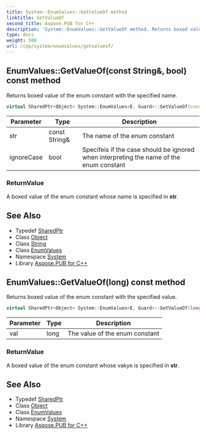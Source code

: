 ```yaml
---
title: System::EnumValues::GetValueOf method
linktitle: GetValueOf
second_title: Aspose.PUB for C++
description: 'System::EnumValues::GetValueOf method. Returns boxed value of the enum constant with the specified name in C++.'
type: docs
weight: 500
url: /cpp/system/enumvalues/getvalueof/
---
```

## EnumValues::GetValueOf(const String\&, bool) const method


Returns boxed value of the enum constant with the specified name.

```cpp
virtual SharedPtr<Object> System::EnumValues<E, Guard>::GetValueOf(const String &str, bool ignoreCase) const override
```


| Parameter | Type | Description |
| --- | --- | --- |
| str | const String\& | The name of the enum constant |
| ignoreCase | bool | Specifeis if the case should be ignored when interpreting the name of the enum constant |

### ReturnValue

A boxed value of the enum constant whose name is specified in **str**.

## See Also

* Typedef [SharedPtr](../../sharedptr/)
* Class [Object](../../object/)
* Class [String](../../string/)
* Class [EnumValues](../)
* Namespace [System](../../)
* Library [Aspose.PUB for C++](../../../)
## EnumValues::GetValueOf(long) const method


Returns boxed value of the enum constant with the specified value.

```cpp
virtual SharedPtr<Object> System::EnumValues<E, Guard>::GetValueOf(long val) const override
```


| Parameter | Type | Description |
| --- | --- | --- |
| val | long | The value of the enum constant |

### ReturnValue

A boxed value of the enum constant whose vakye is specified in **str**.

## See Also

* Typedef [SharedPtr](../../sharedptr/)
* Class [Object](../../object/)
* Class [EnumValues](../)
* Namespace [System](../../)
* Library [Aspose.PUB for C++](../../../)
